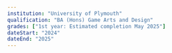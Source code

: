 ```yaml
---
institution: "University of Plymouth"
qualification: "BA (Hons) Game Arts and Design"
grades: ["1st year: Estimated completion May 2025"]
dateStart: "2024"
dateEnd: "2025"
---
```

